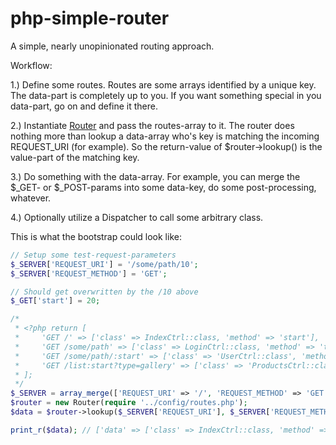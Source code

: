 php-simple-router
=================

A simple, nearly unopinionated routing approach.

Workflow:

1.) Define some routes. Routes are some arrays identified by a unique key. The data-part is completely up to you. If you want something special in you data-part, go on and define it there.

2.) Instantiate [Router](./src/Router.php) and pass the routes-array to it. The router does nothing more than lookup a data-array who's key is matching the incoming REQUEST_URI (for example). So the return-value of $router->lookup() is the value-part of the matching key.

3.) Do something with the data-array. For example, you can merge the $_GET- or $_POST-params into some data-key, do some post-processing, whatever.

4.) Optionally utilize a Dispatcher to call some arbitrary class.

This is what the bootstrap could look like:

```PHP
// Setup some test-request-parameters
$_SERVER['REQUEST_URI'] = '/some/path/10';
$_SERVER['REQUEST_METHOD'] = 'GET';

// Should get overwritten by the /10 above
$_GET['start'] = 20;

/*
 * <?php return [
 *     'GET /' => ['class' => IndexCtrl::class, 'method' => 'start'],
 *     'GET /some/path' => ['class' => LoginCtrl::class, 'method' => 'test'],
 *     'GET /some/path/:start' => ['class' => 'UserCtrl::class', 'method' => 'test'],
 *     'GET /list:start?type=gallery' => ['class' => 'ProductsCtrl::class', 'method' => 'showGallery'],
 * ];
 */
$_SERVER = array_merge(['REQUEST_URI' => '/', 'REQUEST_METHOD' => 'GET'], $_SERVER) 
$router = new Router(require '../config/routes.php');
$data = $router->lookup($_SERVER['REQUEST_URI'], $_SERVER['REQUEST_METHOD'], $_REQUEST);

print_r($data); // ['data' => ['class' => IndexCtrl::class, 'method' => 'start'], 'params' => []]
```